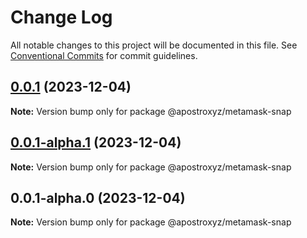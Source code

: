# Change Log

All notable changes to this project will be documented in this file.
See [Conventional Commits](https://conventionalcommits.org) for commit guidelines.

## [0.0.1](https://github.com/apostroxyz/apostro-metamask-snap/compare/@apostroxyz/metamask-snap@0.0.1-alpha.1...@apostroxyz/metamask-snap@0.0.1) (2023-12-04)

**Note:** Version bump only for package @apostroxyz/metamask-snap

## [0.0.1-alpha.1](https://github.com/apostroxyz/apostro-metamask-snap/compare/@apostroxyz/metamask-snap@0.0.1-alpha.0...@apostroxyz/metamask-snap@0.0.1-alpha.1) (2023-12-04)

**Note:** Version bump only for package @apostroxyz/metamask-snap

## 0.0.1-alpha.0 (2023-12-04)

**Note:** Version bump only for package @apostroxyz/metamask-snap
